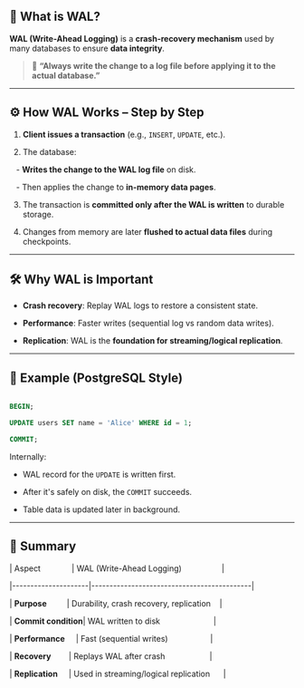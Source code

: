   
## 💾 What is WAL?


**WAL (Write-Ahead Logging)** is a **crash-recovery mechanism** used by many databases to ensure **data integrity**.  

> 📝 **“Always write the change to a log file before applying it to the actual database.”**

---

## ⚙️ How WAL Works – Step by Step

  

1. **Client issues a transaction** (e.g., `INSERT`, `UPDATE`, etc.).

2. The database:

   - **Writes the change to the WAL log file** on disk.

   - Then applies the change to **in-memory data pages**.

3. The transaction is **committed only after the WAL is written** to durable storage.

4. Changes from memory are later **flushed to actual data files** during checkpoints.

---
## 🛠️ Why WAL is Important

- **Crash recovery**: Replay WAL logs to restore a consistent state.

- **Performance**: Faster writes (sequential log vs random data writes).

- **Replication**: WAL is the **foundation for streaming/logical replication**.

---

## 🔄 Example (PostgreSQL Style)

  

```sql

BEGIN;

UPDATE users SET name = 'Alice' WHERE id = 1;

COMMIT;

```

  

Internally:

- WAL record for the `UPDATE` is written first.

- After it's safely on disk, the `COMMIT` succeeds.

- Table data is updated later in background.

  

---

  

## 🧠 Summary

  

| Aspect              | WAL (Write-Ahead Logging)                  |

|---------------------|--------------------------------------------|

| **Purpose**         | Durability, crash recovery, replication    |

| **Commit condition**| WAL written to disk                        |

| **Performance**     | Fast (sequential writes)                   |

| **Recovery**        | Replays WAL after crash                    |

| **Replication**     | Used in streaming/logical replication      |